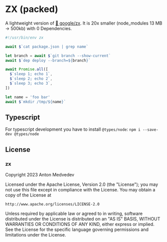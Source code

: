 # ZX (packed)

A lightweight version of [🐚 google/zx](https://github.com/google/zx).
It is 20x smaller (node_modules 13 MB -> 500kb) with 0 Dependencies.

```js
#!/usr/bin/env zx

await $`cat package.json | grep name`

let branch = await $`git branch --show-current`
await $`dep deploy --branch=${branch}`

await Promise.all([
  $`sleep 1; echo 1`,
  $`sleep 2; echo 2`,
  $`sleep 3; echo 3`,
])

let name = 'foo bar'
await $`mkdir /tmp/${name}`
```

## Typescript 

For typescript development you have to install `@types/node`:
`npm i --save-dev @types/node`

## License

### zx

Copyright 2023 Anton Medvedev

Licensed under the Apache License, Version 2.0 (the "License");
you may not use this file except in compliance with the License.
You may obtain a copy of the License at

    http://www.apache.org/licenses/LICENSE-2.0

Unless required by applicable law or agreed to in writing, software
distributed under the License is distributed on an "AS IS" BASIS,
WITHOUT WARRANTIES OR CONDITIONS OF ANY KIND, either express or implied.
See the License for the specific language governing permissions and
limitations under the License.